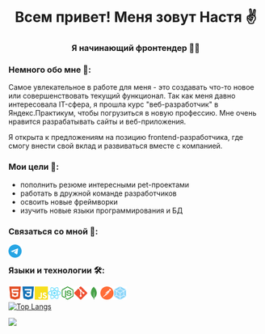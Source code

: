 <h1 align="center"> Всем привет! Меня зовут Настя ✌</h1>
<h3 align="center">Я начинающий фронтендер 👩‍💻</h3>

### Немного обо мне 📝:
Самое увлекательное в работе для меня - это создавать что-то новое или совершенствовать текущий функционал. Так как меня давно интересовала IT-сфера, я прошла курс "веб-разработчик" в Яндекс.Практикум, чтобы погрузиться в новую профессию. Мне очень нравится разрабатывать сайты и веб-приложения. 

Я открыта к предложениям на позицию frontend-разработчика, где смогу внести свой вклад и развиваться вместе с компанией.

### Мои цели 🎯:
- пополнить резюме интересными pet-проектами
- работать в дружной команде разработчиков
- освоить новые фреймворки
- изучить новые языки программирования и БД

### Связаться со мной 📲:
[<img src="https://github.com/LightTross/icon/blob/main/images/telegram-color.svg" align="left" width="26" alt="telegram">](https://t.me/lighttross)
<br/>
### Языки и технологии 🛠:
[<img src="https://github.com/LightTross/icon/blob/main/images/html5-color.svg" align="left" width="26" alt="html5">]()
[<img src="https://github.com/LightTross/icon/blob/main/images/css3-color.svg" align="left" width="26" alt="css3">]()
[<img src="https://github.com/LightTross/icon/blob/main/images/javascript-color.svg" align="left" width="26" alt="javascript">]()
[<img src="https://github.com/LightTross/icon/blob/main/images/react-color.svg" align="left" width="26" alt="react">]()
[<img src="https://github.com/LightTross/icon/blob/main/images/nodedotjs-color.svg" align="left" width="26" alt="nodedotjs">]()
[<img src="https://github.com/LightTross/icon/blob/main/images/git-color.svg" align="left" width="26" alt="git">]()
[<img src="https://github.com/LightTross/icon/blob/main/images/mongodb-color.svg" align="left" width="26" alt="mongodb">]()
[<img src="https://github.com/LightTross/icon/blob/main/images/postman-color.svg" align="left" width="26" alt="postman">]()
[<img src="https://github.com/LightTross/icon/blob/main/images/webpack-color.svg" align="left" width="26" alt="webpack">]()
<br/>

[![Top Langs](https://github-readme-stats.vercel.app/api/top-langs/?username=lighttross&layout=compact)](https://github.com/lighttross/github-readme-stats)

![](https://komarev.com/ghpvc/?username=lighttross)

